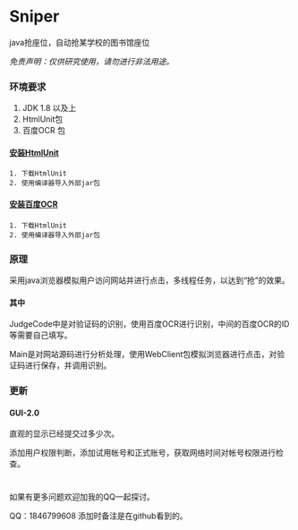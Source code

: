 # Sniper
 java抢座位，自动抢某学校的图书馆座位

 *免责声明：仅供研究使用，请勿进行非法用途。*


 ### 环境要求
 1. JDK 1.8 以及上
 2. HtmlUnit包
 3. 百度OCR 包

 #### [安装HtmlUnit](http://htmlunit.sourceforge.net/)
 ```
 1. 下载HtmlUnit
 2. 使用编译器导入外部jar包

```
 #### [安装百度OCR](https://ai.baidu.com/download?sdkId=1)
 ```
 1. 下载HtmlUnit
 2. 使用编译器导入外部jar包
 ```

 ### 原理

 采用java浏览器模拟用户访问网站并进行点击，多线程任务，以达到“抢”的效果。

 #### 其中

 JudgeCode中是对验证码的识别，使用百度OCR进行识别，中间的百度OCR的ID等需要自己填写。

 Main是对网站源码进行分析处理，使用WebClient包模拟浏览器进行点击，对验证码进行保存，并调用识别。




 ### 更新

 #### GUI-2.0
 直观的显示已经提交过多少次。

 添加用户权限判断，添加试用帐号和正式账号，获取网络时间对帐号权限进行检查。
 
 #
 如果有更多问题欢迎加我的QQ一起探讨。

 QQ：1846799608  添加时备注是在github看到的。
